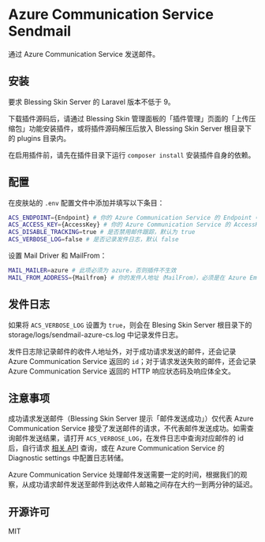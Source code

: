 # Azure Communication Service Sendmail

通过 Azure Communication Service 发送邮件。

## 安装

要求 Blessing Skin Server 的 Laravel 版本不低于 9。 

下载插件源码后，请通过 Blessing Skin 管理面板的「插件管理」页面的「上传压缩包」功能安装插件，或将插件源码解压后放入 Blessing Skin Server 根目录下的 plugins 目录内。

在启用插件前，请先在插件目录下运行 `composer install` 安装插件自身的依赖。

## 配置

在皮肤站的 `.env` 配置文件中添加并填写以下条目：

```bash
ACS_ENDPOINT={Endpoint} # 你的 Azure Communication Service 的 Endpoint 中的域名部分
ACS_ACCESS_KEY={AccessKey} # 你的 Azure Communication Service 的 AccessKey
ACS_DISABLE_TRACKING=true # 是否禁用邮件跟踪，默认为 true
ACS_VERBOSE_LOG=false # 是否记录发件日志，默认 false
```

设置 Mail Driver 和 MailFrom：

```bash
MAIL_MAILER=azure # 此项必须为 azure，否则插件不生效
MAIL_FROM_ADDRESS={Mailfrom} # 你的发件人地址（MailFrom），必须是在 Azure Email Communication Service 中添加过的 MailFrom 地址
```

## 发件日志

如果将 `ACS_VERBOSE_LOG` 设置为 `true`，则会在 Blesing Skin Server 根目录下的 storage/logs/sendmail-azure-cs.log 中记录发件日志。

发件日志除记录邮件的收件人地址外，对于成功请求发送的邮件，还会记录 Azure Communication Service 返回的 `id`；对于请求发送失败的邮件，还会记录 Azure Communication Service 返回的 HTTP 响应状态码及响应体全文。

## 注意事项

成功请求发送邮件（Blessing Skin Server 提示「邮件发送成功」）仅代表 Azure Communication Service 接受了发送邮件的请求，不代表邮件发送成功。如需查询邮件发送结果，请打开 `ACS_VERBOSE_LOG`，在发件日志中查询对应邮件的 id 后，自行请求 [相关 API](https://learn.microsoft.com/en-us/rest/api/communication/email/get-send-result) 查询，或在 Azure Communication Service 的 Diagnostic settings 中配置日志转储。

Azure Communication Service 处理邮件发送需要一定的时间，根据我们的观察，从成功请求邮件发送至邮件到达收件人邮箱之间存在大约一到两分钟的延迟。

## 开源许可

MIT
